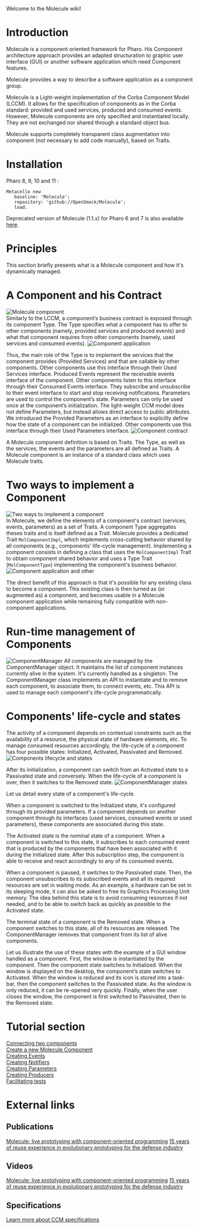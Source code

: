 Welcome to the Molecule wiki!

# Introduction
Molecule is a component oriented framework for Pharo. His Component architecture approach provides an adapted structuration to graphic user interface (GUI) or another software application which need Component features.

Molecule provides a way to describe a software application as a component group.

Molecule is a Light-weight implementation of the Corba Component Model (LCCM). It allows for the specification of components as in the Corba standard: provided and used services, produced and consumed events. However, Molecule components are only specified and instantiated locally. They are not exchanged nor shared through a standard object bus.

Molecule supports completely transparent class augmentation into component (not necessary to add code manually), based on Traits.

# Installation
Pharo 8, 9, 10 and 11 :
```smalltalk
Metacello new
   baseline: 'Molecule';
   repository: 'github://OpenSmock/Molecule';
   load.
```
Deprecated version of Molecule (1.1.x) for Pharo 6 and 7 is also available [here](https://github.com/OpenSmock/Molecule/tree/Molecule1.1.x).

# Principles
This section briefly presents what is a Molecule component and how it's dynamically managed.

# A Component and his Contract
![Molecule component](https://user-images.githubusercontent.com/49183340/162572734-774a7065-9772-433e-8f0a-9dc538978c92.png) \
Similarly to the LCCM, a component’s business contract is exposed through its component Type. The Type specifies what a component has to offer to other components (namely, provided services and produced events) and what that component requires from other components (namely, used services and consumed events).
![Component application](https://user-images.githubusercontent.com/49183340/162572946-8cd11257-65bb-4ed3-a13a-0fe6dd6f83d1.png)

Thus, the main role of the Type is to implement the services that the component provides (Provided Services) and that are callable by other components. Other components use this interface through their Used Services interface. Produced Events represent the receivable events interface of the component. Other components listen to this interface through their Consumed Events interface. They subscribe and unsubscribe to their event interface to start and stop receiving notifications. Parameters are used to control the component’s state. Parameters can only be used once at the component’s initialization. The light-weight CCM model does not define Parameters, but instead allows direct access to public attributes. We introduced the Provided Parameters as an interface to explicitly define how the state of a component can be initialized. Other components use this interface through their Used Parameters interface.
![Component contract](https://user-images.githubusercontent.com/49183340/162573113-d347a649-b84e-4b0f-bb75-f3f1380b43f2.png)

A Molecule component definition is based on Traits. The Type, as well as the services, the events and the parameters are all defined as Traits. A Molecule component is an instance of a standard class which uses Molecule traits.

# Two ways to implement a Component
![Two ways to implement a component](https://user-images.githubusercontent.com/49183340/162573288-4d7fc513-5d98-420e-a309-e98f1e42fc6d.png) \
In Molecule, we define the elements of a component's contract (services, events, parameters) as a set of Traits. A component Type aggregates theses traits and is itself defined as a Trait. Molecule provides a dedicated Trait `MolComponentImpl`, which implements cross-cutting behavior shared by all components (e.g., components' life-cycle management). Implementing a component consists in defining a class that uses the `MolComponentImpl` Trait to obtain component shared behavior and uses a Type Trait (`MolComponentType`) implementing the component's business behavior.
![Component application and other](https://user-images.githubusercontent.com/49183340/162573410-9543b74f-af2f-4ad9-a156-aa4759916773.png)

The direct benefit of this approach is that it's possible for any existing class to become a component. This existing class is then turned as (or augmented as) a component, and becomes usable in a Molecule component application while remaining fully compatible with non-component applications.

# Run-time management of Components
![ComponentManager](https://user-images.githubusercontent.com/49183340/162572598-0219f49d-8975-4dbb-8764-e3f379c58d69.png)
All components are managed by the ComponentManager object. It maintains the list of component instances currently alive in the system. It's currently handled as a singleton. The ComponentManager class implements an API to instantiate and to remove each component, to associate them, to connect events, etc. This API is used to manage each component's life-cycle programmatically.

# Components' life-cycle and states
The activity of a component depends on contextual constraints such as the availability of a resource, the physical state of hardware elements, etc. To manage consumed resources accordingly, the life-cycle of a component has four possible states: Initialized, Activated, Passivated and Removed. \
![Components lifecycle and states](https://user-images.githubusercontent.com/49183340/162570154-b39fc041-03f3-40d2-ad3f-30aac027a4b0.png)

After its initialization, a component can switch from an Activated state to a Passivated state and conversely. When the life-cycle of a component is over, then it switches to the Removed state.
![ComponentManager states](https://user-images.githubusercontent.com/49183340/162572394-03d8bdda-e447-4095-864e-2793b913616c.png)

Let us detail every state of a component's life-cycle.

When a component is switched to the Initialized state, it's configured through its provided parameters. If a component depends on another component through its interfaces (used services, consumed events or used parameters), these components are associated during this state.

The Activated state is the nominal state of a component. When a component is switched to this state, it subscribes to each consumed event that is produced by the components that have been associated with it during the Initialized state. After this subscription step, the component is able to receive and react accordingly to any of its consumed events.

When a component is paused, it switches to the Passivated state. Then, the component unsubscribes to its subscribed events and all its required resources are set in waiting mode. As an example, a hardware can be set in its sleeping mode, it can also be asked to free its Graphics Processing Unit memory. The idea behind this state is to avoid consuming resources if not needed, and to be able to switch back as quickly as possible to the Activated state.

The terminal state of a component is the Removed state. When a component switches to this state, all of its resources are released. The ComponentManager removes that component from its list of alive components.

Let us illustrate the use of these states with the example of a GUI window handled as a component. First, the window is instantiated by the component. Then the component state switches to Initialized. When the window is displayed on the desktop, the component’s state switches to Activated. When the window is reduced and its icon is stored into a task-bar, then the component switches to the Passivated state. As the window is only reduced, it can be re-opened very quickly. Finally, when the user closes the window, the component is first switched to Passivated, then to the Removed state.

# Tutorial section
[Connecting two components](https://github.com/OpenSmock/Molecule/blob/main/documentation/Connecting%20two%20components.md) \
[Create a new Molecule Component](https://github.com/OpenSmock/Molecule/blob/main/documentation/Create%20a%20new%20Molecule%20component.md) \
[Creating Events](https://github.com/OpenSmock/Molecule/blob/main/documentation/Creating%20Events.md) \
[Creating Notifiers](https://github.com/OpenSmock/Molecule/blob/main/documentation/Creating%20Notifiers.md) \
[Creating Parameters](https://github.com/OpenSmock/Molecule/blob/main/documentation/Creating%20Parameters.md) \
[Creating Producers](https://github.com/OpenSmock/Molecule/blob/main/documentation/Creating%20Producers.md) \
[Facilitating tests](https://github.com/OpenSmock/Molecule/blob/main/documentation/Facilitating%20tests.md)

# External links
## Publications
[Molecule: live prototyping with component-oriented programming](https://inria.hal.science/hal-02966704/)
[15 years of reuse experience in evolutionary prototyping for the defense industry](https://inria.hal.science/hal-02966691/preview/ICSR_15years.pdf)
## Videos
[Molecule: live prototyping with component-oriented programming](https://www.youtube.com/watch?v=Zfo3VkH2bVw)
[15 years of reuse experience in evolutionary prototyping for the defense industry](https://www.youtube.com/watch?v=Zfo3VkH2bVw)
## Specifications
[Learn more about CCM specifications](https://www.omg.org/spec/CCM/About-CCM/)
